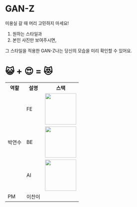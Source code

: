 # GAN-Z
미용실 갈 때 머리 고민하지 마세요!

1) 원하는 스타일과
2) 본인 사진만 보여주시면,

그 스타일을 적용한 GAN-Z나는 당신의 모습을 미리 확인할 수 있어요.

# 😺 + 😍 = 😻
<table>
    <tr>
        <th>역할</th>
        <th>설명</th>
        <th>스택</th>
    </tr>
    <tr>
        <td rowspan="3">박연수</td>
        <td>FE</td>
        <td><img src="https://upload.wikimedia.org/wikipedia/commons/a/a7/React-icon.svg" width="100"/></td>
    </tr>
    <tr>
        <td>BE</td>
        <td><img src="https://upload.wikimedia.org/wikipedia/commons/7/75/Django_logo.svg" width="100"/></td>
    </tr>
    <tr>
        <td>AI</td>
        <td><img src="https://upload.wikimedia.org/wikipedia/commons/c/c6/PyTorch_logo_black.svg" width="100"/></td>
    </tr>
    <tr>
        <td>PM</td>
        <td>이찬이</td>
        <td></td>
    </tr>
</table>



